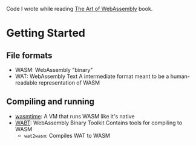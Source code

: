 Code I wrote while reading [The Art of WebAssembly](https://nostarch.com/art-webassembly) book.

# Getting Started

## File formats

- WASM: WebAssembly "binary"
- WAT: WebAssembly Text
  A intermediate format meant to be a human-readable representation of WASM

## Compiling and running

- [wasmtime](https://wasmtime.dev): A VM that runs WASM like it's native
- [WABT](https://github.com/webassembly/wabt): WebAssembly Binary Toolkit
  Contains tools for compiling to WASM
  - `wat2wasm`: Compiles WAT to WASM

